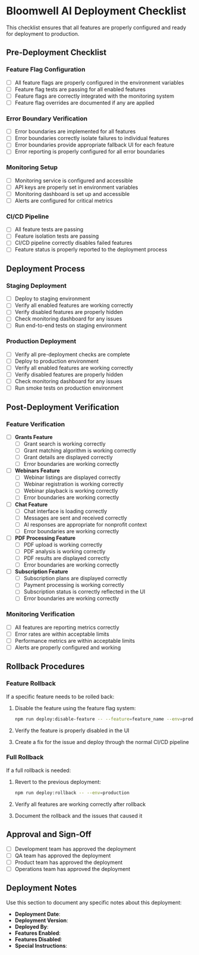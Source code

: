 # Bloomwell AI Deployment Checklist

This checklist ensures that all features are properly configured and ready for deployment to production.

## Pre-Deployment Checklist

### Feature Flag Configuration

- [ ] All feature flags are properly configured in the environment variables
- [ ] Feature flag tests are passing for all enabled features
- [ ] Feature flags are correctly integrated with the monitoring system
- [ ] Feature flag overrides are documented if any are applied

### Error Boundary Verification

- [ ] Error boundaries are implemented for all features
- [ ] Error boundaries correctly isolate failures to individual features
- [ ] Error boundaries provide appropriate fallback UI for each feature
- [ ] Error reporting is properly configured for all error boundaries

### Monitoring Setup

- [ ] Monitoring service is configured and accessible
- [ ] API keys are properly set in environment variables
- [ ] Monitoring dashboard is set up and accessible
- [ ] Alerts are configured for critical metrics

### CI/CD Pipeline

- [ ] All feature tests are passing
- [ ] Feature isolation tests are passing
- [ ] CI/CD pipeline correctly disables failed features
- [ ] Feature status is properly reported to the deployment process

## Deployment Process

### Staging Deployment

- [ ] Deploy to staging environment
- [ ] Verify all enabled features are working correctly
- [ ] Verify disabled features are properly hidden
- [ ] Check monitoring dashboard for any issues
- [ ] Run end-to-end tests on staging environment

### Production Deployment

- [ ] Verify all pre-deployment checks are complete
- [ ] Deploy to production environment
- [ ] Verify all enabled features are working correctly
- [ ] Verify disabled features are properly hidden
- [ ] Check monitoring dashboard for any issues
- [ ] Run smoke tests on production environment

## Post-Deployment Verification

### Feature Verification

- [ ] **Grants Feature**
  - [ ] Grant search is working correctly
  - [ ] Grant matching algorithm is working correctly
  - [ ] Grant details are displayed correctly
  - [ ] Error boundaries are working correctly

- [ ] **Webinars Feature**
  - [ ] Webinar listings are displayed correctly
  - [ ] Webinar registration is working correctly
  - [ ] Webinar playback is working correctly
  - [ ] Error boundaries are working correctly

- [ ] **Chat Feature**
  - [ ] Chat interface is loading correctly
  - [ ] Messages are sent and received correctly
  - [ ] AI responses are appropriate for nonprofit context
  - [ ] Error boundaries are working correctly

- [ ] **PDF Processing Feature**
  - [ ] PDF upload is working correctly
  - [ ] PDF analysis is working correctly
  - [ ] PDF results are displayed correctly
  - [ ] Error boundaries are working correctly

- [ ] **Subscription Feature**
  - [ ] Subscription plans are displayed correctly
  - [ ] Payment processing is working correctly
  - [ ] Subscription status is correctly reflected in the UI
  - [ ] Error boundaries are working correctly

### Monitoring Verification

- [ ] All features are reporting metrics correctly
- [ ] Error rates are within acceptable limits
- [ ] Performance metrics are within acceptable limits
- [ ] Alerts are properly configured and working

## Rollback Procedures

### Feature Rollback

If a specific feature needs to be rolled back:

1. Disable the feature using the feature flag system:
   ```bash
   npm run deploy:disable-feature -- --feature=feature_name --env=production
   ```

2. Verify the feature is properly disabled in the UI

3. Create a fix for the issue and deploy through the normal CI/CD pipeline

### Full Rollback

If a full rollback is needed:

1. Revert to the previous deployment:
   ```bash
   npm run deploy:rollback -- --env=production
   ```

2. Verify all features are working correctly after rollback

3. Document the rollback and the issues that caused it

## Approval and Sign-Off

- [ ] Development team has approved the deployment
- [ ] QA team has approved the deployment
- [ ] Product team has approved the deployment
- [ ] Operations team has approved the deployment

## Deployment Notes

Use this section to document any specific notes about this deployment:

- **Deployment Date**: 
- **Deployment Version**: 
- **Deployed By**: 
- **Features Enabled**: 
- **Features Disabled**: 
- **Special Instructions**:

